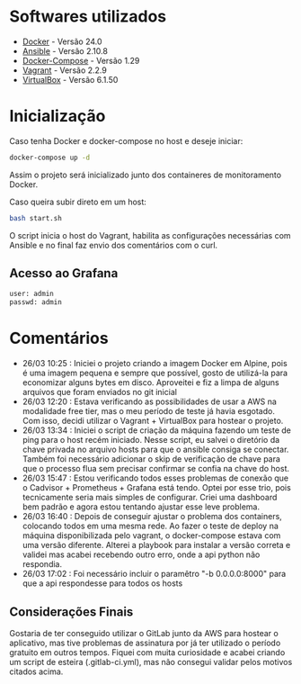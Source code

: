 # Softwares utilizados

* [Docker](https://docs.docker.com/engine/install/) - Versão 24.0
* [Ansible](https://docs.ansible.com/ansible/latest/installation_guide/intro_installation.html) - Versão 2.10.8 
* [Docker-Compose](https://github.com/docker/compose) - Versão 1.29
* [Vagrant](https://developer.hashicorp.com/vagrant/docs/installation) - Versão 2.2.9
* [VirtualBox](https://www.virtualbox.org/wiki/Downloads) - Versão 6.1.50

# Inicialização

Caso tenha Docker e docker-compose no host e deseje iniciar:


```bash
docker-compose up -d
```

Assim o projeto será inicializado junto dos containeres de monitoramento Docker.

Caso queira subir direto em um host:
```bash
bash start.sh
```

O script inicia o host do Vagrant, habilita as configurações necessárias com Ansible e no final faz envio dos comentários com o curl.

## Acesso ao Grafana

```bash
user: admin
passwd: admin
```

# Comentários

* 26/03 10:25 : Iniciei o projeto criando a imagem Docker em Alpine, pois é uma imagem pequena e sempre que possível, gosto de utilizá-la para economizar alguns bytes em disco. Aproveitei e fiz a limpa de alguns arquivos que foram enviados no git inicial
* 26/03 12:20 : Estava verificando as possibilidades de usar a AWS na modalidade free tier, mas o meu período de teste já havia esgotado. Com isso, decidi utilizar o Vagrant + VirtualBox para hostear o projeto. 
* 26/03 13:34 : Iniciei o script de criação da máquina fazendo um teste de ping para o host recém iniciado. Nesse script, eu salvei o diretório da chave privada no arquivo hosts para que o ansible consiga se conectar. Também foi necessário adicionar o skip de verificação de chave para que o processo flua sem precisar confirmar se confia na chave do host.
* 26/03 15:47 : Estou verificando todos esses problemas de conexão que o Cadvisor + Prometheus + Grafana está tendo. Optei por esse trio, pois tecnicamente seria mais simples de configurar. Criei uma dashboard bem padrão e agora estou tentando ajustar esse leve problema.
* 26/03 16:40 : Depois de conseguir ajustar o problema dos containers, colocando todos em uma mesma rede. Ao fazer o teste de deploy na máquina disponibilizada pelo vagrant, o docker-compose estava com uma versão diferente. Alterei a playbook para instalar a versão correta e validei mas acabei recebendo outro erro, onde a api python não respondia.
* 26/03 17:02 : Foi necessário incluir o paramêtro "-b 0.0.0.0:8000" para que a api respondesse para todos os hosts

## Considerações Finais

Gostaria de ter conseguido utilizar o GitLab junto da AWS para hostear o aplicativo, mas tive problemas de assinatura por já ter utilizado o período gratuito em outros tempos. Fiquei com muita curiosidade e acabei criando um script de esteira (.gitlab-ci.yml), mas não consegui validar pelos motivos citados acima.

